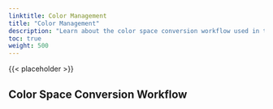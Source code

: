 ```yaml
---
linktitle: Color Management
title: "Color Management"
description: "Learn about the color space conversion workflow used in the Atom Renderer."
toc: true
weight: 500
---  
```


{{< placeholder >}}

## Color Space Conversion Workflow